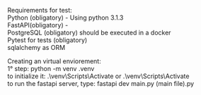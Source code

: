 Requirements for test: <br>
Python (obligatory) - Using python 3.1.3 <br>
FastAPI(obligatory) -  <br>
PostgreSQL (obligatory) should be executed in a docker <br>
Pytest for tests (obligatory) <br>
sqlalchemy as ORM <br>



Creating an virtual enviorement: <br>
1° step: python -m venv .venv <br> 
to initialize it: .\venv\Scripts\Activate  or  .\\venv\Scripts\Activate <br>
to run the fastapi server, type: fastapi dev main.py (main file).py <br>
